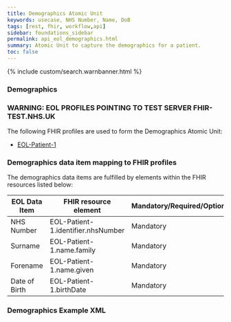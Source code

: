 ```yaml
---
title: Demographics Atomic Unit
keywords: usecase, NHS Number, Name, DoB
tags: [rest, fhir, workflow,api]
sidebar: foundations_sidebar
permalink: api_eol_demographics.html
summary: Atomic Unit to capture the demographics for a patient.
toc: false
---
```

{% include custom/search.warnbanner.html %}

### Demographics ###

### WARNING: EOL PROFILES POINTING TO TEST SERVER FHIR-TEST.NHS.UK ###

The following FHIR profiles are used to form the Demographics Atomic Unit:

- [EOL-Patient-1](https://fhir-test.nhs.uk/STU3/StructureDefinition/EOL-Patient-1.xml)

### Demographics data item mapping to FHIR profiles ###

The demographics data items are fulfilled by elements within the FHIR resources listed below:

| EOL Data Item                       | FHIR resource element                                                   | Mandatory/Required/Optional |
|-------------------------------------|-------------------------------------------------------------------------|-----------------------------|
| NHS Number        		       | EOL-Patient-1.identifier.nhsNumber           | Mandatory                   |
| Surname				  | EOL-Patient-1.name.family	| Mandatory |
| Forename						  | EOL-Patient-1.name.given  | Mandatory |
| Date of Birth			  | EOL-Patient-1.birthDate												| Mandatory |


### Demographics Example XML ###

<script src="https://gist.github.com/IOPS-DEV/daf35a12e3d7723c0ed0d9c49c18ec99.js"></script>



